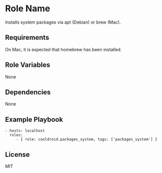 Role Name
=========

Installs system packages via apt (Debian) or brew (Mac).

Requirements
------------

On Mac, it is expected that homebrew has been installed.

Role Variables
--------------

None

Dependencies
------------

None

Example Playbook
----------------

    - hosts: localhost
      roles:
         - { role: cooldroid.packages_system, tags: ['packages_system'] }

License
-------

MIT
